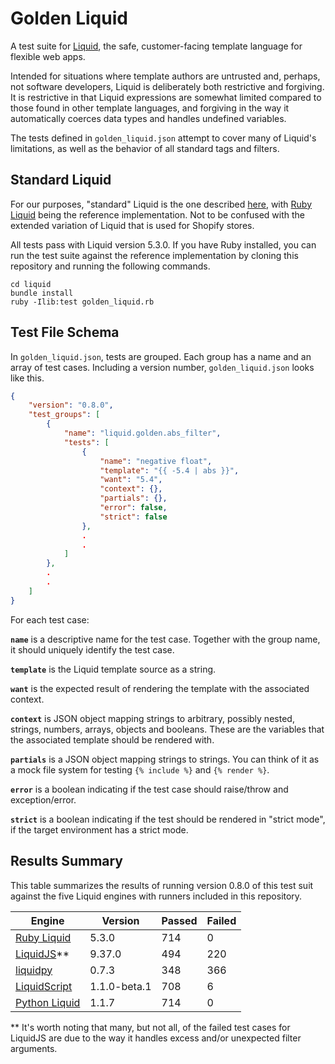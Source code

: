 # Golden Liquid

A test suite for [Liquid](https://shopify.github.io/liquid/), the safe, customer-facing template language for flexible web apps.

Intended for situations where template authors are untrusted and, perhaps, not software developers, Liquid is deliberately both restrictive and forgiving. It is restrictive in that Liquid expressions are somewhat limited compared to those found in other template languages, and forgiving in the way it automatically coerces data types and handles undefined variables.

The tests defined in `golden_liquid.json` attempt to cover many of Liquid's limitations, as well as the behavior of all standard tags and filters.

## Standard Liquid

For our purposes, "standard" Liquid is the one described [here](https://shopify.github.io/liquid/), with [Ruby Liquid](https://github.com/Shopify/liquid) being the reference implementation. Not to be confused with the extended variation of Liquid that is used for Shopify stores.

All tests pass with Liquid version 5.3.0. If you have Ruby installed, you can run the test suite against the reference implementation by cloning this repository and running the following commands.

```
cd liquid
bundle install
ruby -Ilib:test golden_liquid.rb
```

## Test File Schema

In `golden_liquid.json`, tests are grouped. Each group has a name and an array of test cases. Including a version number, `golden_liquid.json` looks like this.

```json
{
    "version": "0.8.0",
    "test_groups": [
        {
            "name": "liquid.golden.abs_filter",
            "tests": [
                {
                    "name": "negative float",
                    "template": "{{ -5.4 | abs }}",
                    "want": "5.4",
                    "context": {},
                    "partials": {},
                    "error": false,
                    "strict": false
                },
                .
                .
            ]
        },
        .
        .
    ]
}
```

For each test case:

**`name`** is a descriptive name for the test case. Together with the group name, it
should uniquely identify the test case.

**`template`** is the Liquid template source as a string.

**`want`** is the expected result of rendering the template with the associated
context.

**`context`** is JSON object mapping strings to arbitrary, possibly nested, strings,
numbers, arrays, objects and booleans. These are the variables that the associated
template should be rendered with.

**`partials`** is a JSON object mapping strings to strings. You can think of it as a
mock file system for testing `{% include %}` and `{% render %}`.

**`error`** is a boolean indicating if the test case should raise/throw and
exception/error.

**`strict`** is a boolean indicating if the test should be rendered in "strict mode",
if the target environment has a strict mode.

## Results Summary

This table summarizes the results of running version 0.8.0 of this test suit against the five Liquid engines with runners included in this repository.

| Engine                                                | Version      | Passed | Failed |
| ----------------------------------------------------- | ------------ | ------ | ------ |
| [Ruby Liquid](https://github.com/Shopify/liquid)      | 5.3.0        | 714    | 0      |
| [LiquidJS](https://github.com/harttle/liquidjs)\*\*   | 9.37.0       | 494    | 220    |
| [liquidpy](https://github.com/pwwang/liquidpy)        | 0.7.3        | 348    | 366    |
| [LiquidScript](https://github.com/jg-rp/liquidscript) | 1.1.0-beta.1 | 708    | 6      |
| [Python Liquid](https://github.com/jg-rp/liquid)      | 1.1.7        | 714    | 0      |

\*\* It's worth noting that many, but not all, of the failed test cases for LiquidJS are due to the way it handles excess and/or unexpected filter arguments.
